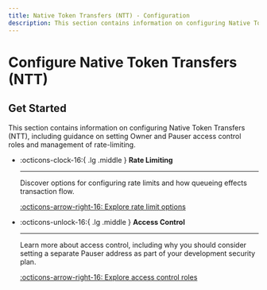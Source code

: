```yaml
---
title: Native Token Transfers (NTT) - Configuration
description: This section contains information on configuring Native Token Transfers (NTT), including guidance on setting Owner and Pauser access control roles and management of rate-limiting. 
---
```


# Configure Native Token Transfers (NTT)

## Get Started

This section contains information on configuring Native Token Transfers (NTT), including guidance on setting Owner and Pauser access control roles and management of rate-limiting.

<div class="grid cards" markdown>

-   :octicons-clock-16:{ .lg .middle } **Rate Limiting**

    ---

    Discover options for configuring rate limits and how queueing effects transaction flow.

    [:octicons-arrow-right-16: Explore rate limit options](/build/contract-integrations/native-token-transfers/configuration/rate-limiting/)

-   :octicons-unlock-16:{ .lg .middle } **Access Control**

    ---

    Learn more about access control, including why you should consider setting a separate Pauser address as part of your development security plan.

    [:octicons-arrow-right-16: Explore access control roles](/build/contract-integrations/native-token-transfers/configuration/access-control/)

</div>
